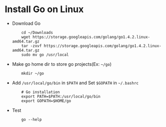 
# Install Go on Linux

* Download Go  

          cd ~/Downloads
          wget https://storage.googleapis.com/golang/go1.4.2.linux-amd64.tar.gz
          tar -zxvf https://storage.googleapis.com/golang/go1.4.2.linux-amd64.tar.gz
          sudo mv go /usr/local

* Make go home dir to store go projects(Ex: `~/go`)

          mkdir ~/go

* Add `/usr/local/go/bin` in `$PATH` and Set `$GOPATH` in `~/.bashrc`

          # Go installation
          export PATH=$PATH:/usr/local/go/bin
          export GOPATH=$HOME/go

* Test

          go --help
